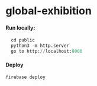 # global-exhibition

#### Run locally: 
```python
  cd public       
  python3 -m http.server        
  go to http://localhost:8000  
```       

#### Deploy
```python
firebase deploy
```
